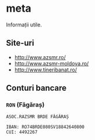 # meta

Informații utile.

## Site-uri

 - http://www.azsmr.ro/
 - http://www.azsmr-moldova.ro/
 - http://www.tineribanat.ro/
 
## Conturi bancare

### `RON` (Făgăraș)

```
ASOC.RAZSMR BRDE FĂGĂRAȘ

IBAN: RO74BRDE080SV18842640800
CUI: 4492267
```
